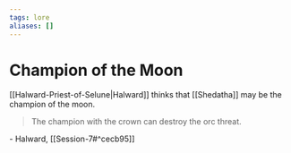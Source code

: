 ```yaml
---
tags: lore
aliases: []
---
```

# Champion of the Moon

[[Halward-Priest-of-Selune|Halward]] thinks that [[Shedatha]] may be the champion of the moon.

> The champion with the crown can destroy the orc threat.

\- Halward, [[Session-7#^cecb95]]

